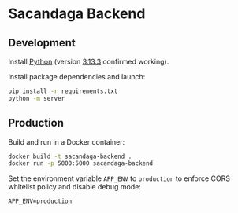 # Sacandaga Backend

## Development

Install [Python](https://www.python.org) (version [3.13.3](https://www.python.org/downloads/release/python-3133) confirmed working).

Install package dependencies and launch:

```bash
pip install -r requirements.txt
python -m server
```

## Production

Build and run in a Docker container:

```bash
docker build -t sacandaga-backend .
docker run -p 5000:5000 sacandaga-backend
```

Set the environment variable `APP_ENV` to `production` to enforce CORS whitelist policy and disable debug mode:

```
APP_ENV=production
```
